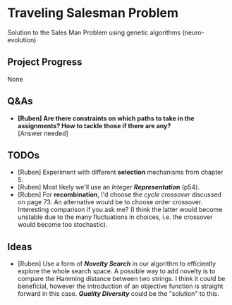 # Traveling Salesman Problem
 Solution to the Sales Man Problem using genetic algorithms (neuro-evolution)

## Project Progress

None



## Q&As

* **[Ruben] Are there constraints on which paths to take in the assignments? How to tackle those if there are any?** <br> [Answer needed]



## TODOs

* [Ruben] Experiment with different **selection** mechanisms from chapter 5.
* [Ruben] Most likely we'll use an *Integer **Representation*** (p54).
* [Ruben] For **recombination**, I'd choose the *cycle crossover* discussed on page 73. An alternative would be to choose order crossover. Interesting comparison if you ask me? (I think the latter would become unstable due to the many fluctuations in choices, i.e. the crossover would become too stochastic).



## Ideas

* [Ruben] Use a form of ***Novelty Search*** in our algorithm to efficiently explore the whole search space. A possible way to add novelty is to compare the Hamming distance between two strings. I think it could be beneficial, however the introduction of an objective function is straight forward in this case. ***Quality Diversity*** could be the "solution" to this. 